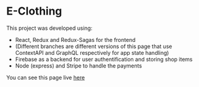 #  E-Clothing

This project was developed using:

 - React, Redux and Redux-Sagas for the frontend
 - (Different branches are different versions of this page that use ContextAPI and GraphQL respectively for app state handling)
 - Firebase as a backend for user authentification and storing shop items
 - Node (express) and Stripe to handle the payments

You can see this page live [here](https://e-comm-test.herokuapp.com)
